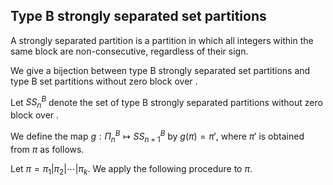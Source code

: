 ## Type B strongly separated set partitions
A strongly separated partition is a partition in which all integers within the same block are non-consecutive, regardless of their sign.

We give a bijection between type B strongly separated set partitions and type B set partitions without zero block over <n>.

Let $SS^B_n$ denote the set of type B strongly separated partitions without zero block over <n>.

We define the map $g : \Pi^B_n \mapsto SS^B_{n+1}$ by $g(\pi) = \pi'$, where $\pi'$ is obtained from $\pi$ as follows.

Let $\pi = \pi_1 | \pi_2 | \cdots | \pi_k$. We apply the following procedure to $\pi$.
